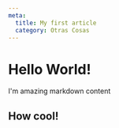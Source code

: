 ```yaml
---
meta:
  title: My first article
  category: Otras Cosas
---
```


# Hello World!

I'm amazing markdown content

## How cool!
